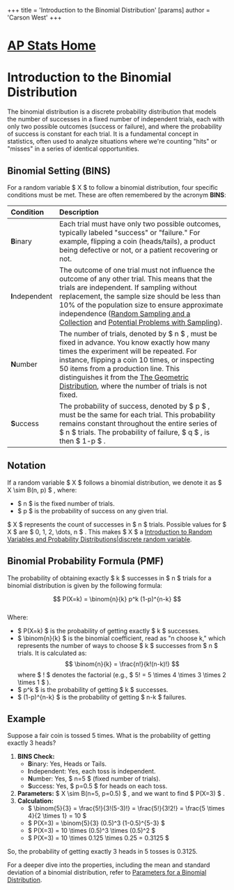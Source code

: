 +++
 title = 'Introduction to the Binomial Distribution'
[params]
	author = 'Carson West'
+++
# [AP Stats Home](./../ap-stats-home/)
# Introduction to the Binomial Distribution

The binomial distribution is a discrete probability distribution that models the number of successes in a fixed number of independent trials, each with only two possible outcomes (success or failure), and where the probability of success is constant for each trial. It is a fundamental concept in statistics, often used to analyze situations where we're counting "hits" or "misses" in a series of identical opportunities.

## Binomial Setting (BINS)

For a random variable  $ X $  to follow a binomial distribution, four specific conditions must be met. These are often remembered by the acronym **BINS**:

| Condition       | Description                                                                                                                                                                                                                                                                                                                                                     |
| :-------------- | :-------------------------------------------------------------------------------------------------------------------------------------------------------------------------------------------------------------------------------------------------------------------------------------------------------------------------------------------------------------- |
| **B**inary      | Each trial must have only two possible outcomes, typically labeled "success" or "failure." For example, flipping a coin (heads/tails), a product being defective or not, or a patient recovering or not.                                                                                                                                                             |
| **I**ndependent | The outcome of one trial must not influence the outcome of any other trial. This means that the trials are independent. If sampling without replacement, the sample size should be less than 10% of the population size to ensure approximate independence ([Random Sampling and a Collection](./../random-sampling-and-a-collection/) and [Potential Problems with Sampling](./../potential-problems-with-sampling/)).                         |
| **N**umber      | The number of trials, denoted by  $ n $ , must be fixed in advance. You know exactly how many times the experiment will be repeated. For instance, flipping a coin 10 times, or inspecting 50 items from a production line. This distinguishes it from the [The Geometric Distribution](./../the-geometric-distribution/), where the number of trials is not fixed.                                     |
| **S**uccess     | The probability of success, denoted by  $ p $ , must be the same for each trial. This probability remains constant throughout the entire series of  $ n $  trials. The probability of failure,  $ q $ , is then  $ 1-p $ .                                                                                                                                                         |

## Notation

If a random variable  $ X $  follows a binomial distribution, we denote it as  $ X \sim B(n, p) $ , where:
*    $ n $  is the fixed number of trials.
*    $ p $  is the probability of success on any given trial.

 $ X $  represents the count of successes in  $ n $  trials. Possible values for  $ X $  are  $ 0, 1, 2, \dots, n $ . This makes  $ X $  a [Introduction to Random Variables and Probability Distributions|discrete random variable](./../introduction-to-random-variables-and-probability-distributions|discrete-random-variable/).

## Binomial Probability Formula (PMF)

The probability of obtaining exactly  $ k $  successes in  $ n $  trials for a binomial distribution is given by the following formula:

 $$ P(X=k) = \binom{n}{k} p^k (1-p)^{n-k} $$  
Where:
*    $ P(X=k) $  is the probability of getting exactly  $ k $  successes.
*    $ \binom{n}{k} $  is the binomial coefficient, read as "n choose k," which represents the number of ways to choose  $ k $  successes from  $ n $  trials. It is calculated as:
     $$ \binom{n}{k} = \frac{n!}{k!(n-k)!} $$      where  $ ! $  denotes the factorial (e.g.,  $ 5! = 5 \times 4 \times 3 \times 2 \times 1 $ ).
*    $ p^k $  is the probability of getting  $ k $  successes.
*    $ (1-p)^{n-k} $  is the probability of getting  $ n-k $  failures.

## Example

Suppose a fair coin is tossed 5 times. What is the probability of getting exactly 3 heads?

1.  **BINS Check:**
    *   **B**inary: Yes, Heads or Tails.
    *   **I**ndependent: Yes, each toss is independent.
    *   **N**umber: Yes,  $ n=5 $  (fixed number of trials).
    *   **S**uccess: Yes,  $ p=0.5 $  for heads on each toss.
2.  **Parameters:**  $ X \sim B(n=5, p=0.5) $ , and we want to find  $ P(X=3) $ .
3.  **Calculation:**
    *    $ \binom{5}{3} = \frac{5!}{3!(5-3)!} = \frac{5!}{3!2!} = \frac{5 \times 4}{2 \times 1} = 10 $ 
    *    $ P(X=3) = \binom{5}{3} (0.5)^3 (1-0.5)^{5-3} $ 
    *    $ P(X=3) = 10 \times (0.5)^3 \times (0.5)^2 $ 
    *    $ P(X=3) = 10 \times 0.125 \times 0.25 = 0.3125 $ 

So, the probability of getting exactly 3 heads in 5 tosses is 0.3125.

For a deeper dive into the properties, including the mean and standard deviation of a binomial distribution, refer to [Parameters for a Binomial Distribution](./../parameters-for-a-binomial-distribution/).